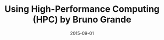 ---
title: Using High-Performance Computing (HPC) by Bruno Grande
text: Learn to use High-Performance Computing to analyze big data sets!
location:  Simon Fraser University (Burnaby Campus) SSB 7172
link: https://github.com/ttimbers/studyGroup/issues/9
date: 2015-09-01
time: 3:30 pm

---
